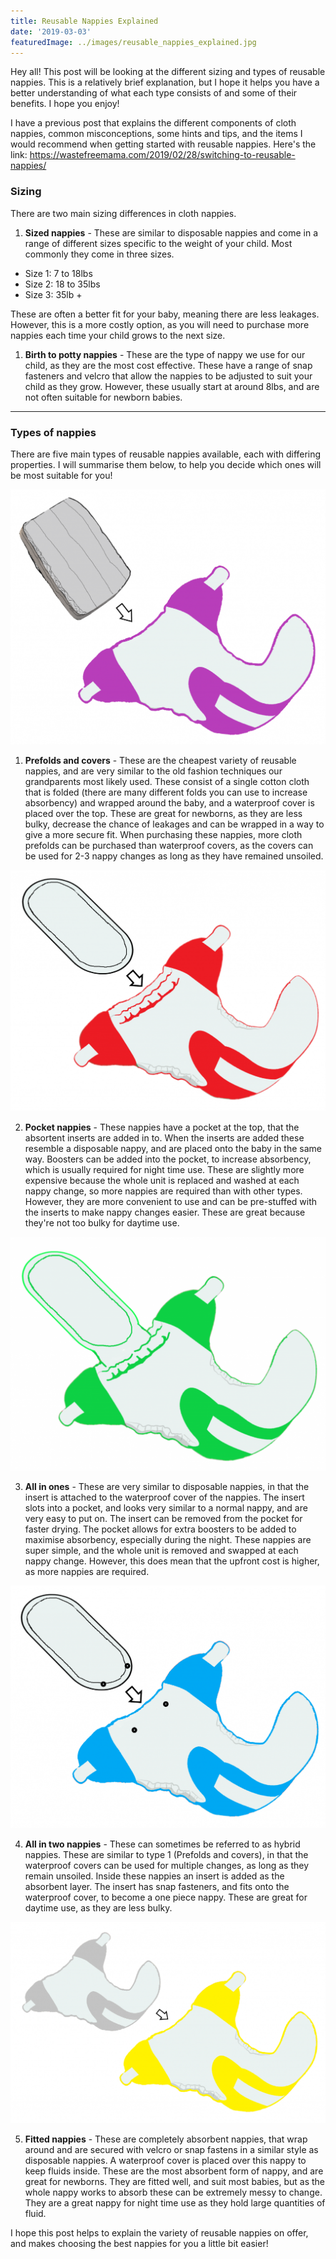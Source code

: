```yaml
---
title: Reusable Nappies Explained
date: '2019-03-03'
featuredImage: ../images/reusable_nappies_explained.jpg
---
```

Hey all! This post will be looking at the different sizing and types of reusable nappies. This is a relatively brief explanation, but I hope it helps you have a better understanding of what each type consists of and some of their benefits. I hope you enjoy!

I have a previous post that explains the different components of cloth nappies, common misconceptions, some hints and tips, and the items I would recommend when getting started with reusable nappies. Here's the link: <https://wastefreemama.com/2019/02/28/switching-to-reusable-nappies/>

### Sizing

There are two main sizing differences in cloth nappies.

1. **Sized nappies** - These are similar to disposable nappies and come in a range of different sizes specific to the weight of your child. Most commonly they come in three sizes.

* Size 1: 7 to 18lbs
* Size 2: 18 to 35lbs
* Size 3: 35lb +

These are often a better fit for your baby, meaning there are less leakages. However, this is a more costly option, as you will need to purchase more nappies each time your child grows to the next size.

1. **Birth to potty nappies** - These are the type of nappy we use for our child, as they are the most cost effective. These have a range of snap fasteners and velcro that allow the nappies to be adjusted to suit your child as they grow. However, these usually start at around 8lbs, and are not often suitable for newborn babies.

- - -

### Types of nappies

There are five main types of reusable nappies available, each with differing properties. I will summarise them below, to help you decide which ones will be most suitable for you!

![](/content/images/jg-1-1024x829.png)

1. **Prefolds and covers** - These are the cheapest variety of reusable nappies, and are very similar to the old fashion techniques our grandparents most likely used. These consist of a single cotton cloth that is folded (there are many different folds you can use to increase absorbency) and wrapped around the baby, and a waterproof cover is placed over the top. These are great for newborns, as they are less bulky, decrease the chance of leakages and can be wrapped in a way to give a more secure fit. When purchasing these nappies, more cloth prefolds can be purchased than waterproof covers, as the covers can be used for 2-3 nappy changes as long as they have remained unsoiled.

![](/content/images/untitled-1024x785.png)

2. **Pocket nappies** - These nappies have a pocket at the top, that the absortent inserts are added in to. When the inserts are added these resemble a disposable nappy, and are placed onto the baby in the same way. Boosters can be added into the pocket, to increase absorbency, which is usually required for night time use. These are slightly more expensive because the whole unit is replaced and washed at each nappy change, so more nappies are required than with other types. However, they are more convenient to use and can be pre-stuffed with the inserts to make nappy changes easier. These are great because they're not too bulky for daytime use.

![](/content/images/sdg-1024x760.png)

3. **All in ones** - These are very similar to disposable nappies, in that the insert is attached to the waterproof cover of the nappies. The insert slots into a pocket, and looks very similar to a normal nappy, and are very easy to put on. The insert can be removed from the pocket for faster drying. The pocket allows for extra boosters to be added to maximise absorbency, especially during the night. These nappies are super simple, and the whole unit is removed and swapped at each nappy change. However, this does mean that the upfront cost is higher, as more nappies are required.

![](/content/images/poo-1-1024x787.png)

4. **All in two nappies** - These can sometimes be referred to as hybrid nappies. These are similar to type 1 (Prefolds and covers), in that the waterproof covers can be used for multiple changes, as long as they remain unsoiled. Inside these nappies an insert is added as the absorbent layer. The insert has snap fasteners, and fits onto the waterproof cover, to become a one piece nappy. These are great for daytime use, as they are less bulky.

![](/content/images/hgfy-1024x655.png)

5. **Fitted nappies** - These are completely absorbent nappies, that wrap around and are secured with velcro or snap fastens in a similar style as disposable nappies. A waterproof cover is placed over this nappy to keep fluids inside. These are the most absorbent form of nappy, and are great for newborns. They are fitted well, and suit most babies, but as the whole nappy works to absorb these can be extremely messy to change. They are a great nappy for night time use as they hold large quantities of fluid.

I hope this post helps to explain the variety of reusable nappies on offer, and makes choosing the best nappies for you a little bit easier!
